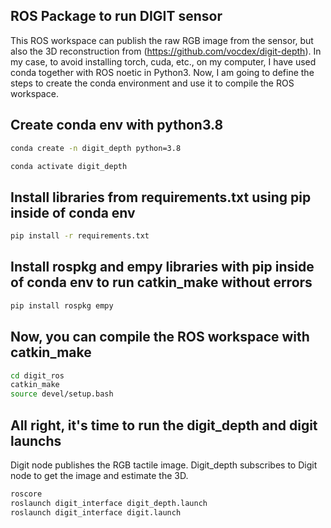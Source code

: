 ## ROS Package to run DIGIT sensor

This ROS workspace can publish the raw RGB image from the sensor, but also the 3D reconstruction from (https://github.com/vocdex/digit-depth). In my case, to avoid installing torch, cuda, etc., on my computer, I have used conda together with ROS noetic in Python3. Now, I am going to define the steps to create the conda environment and use it to compile the ROS workspace. 

## Create conda env with python3.8
```sh
conda create -n digit_depth python=3.8
```

```sh
conda activate digit_depth
```

## Install libraries from requirements.txt using pip inside of conda env
```sh
pip install -r requirements.txt
```

## Install rospkg and empy libraries with pip inside of conda env to run catkin_make without errors

```sh
pip install rospkg empy
```

## Now, you can compile the ROS workspace with catkin_make
```sh
cd digit_ros
catkin_make
source devel/setup.bash
```

## All right, it's time to run the digit_depth and digit launchs
Digit node publishes the RGB tactile image. Digit_depth subscribes to Digit node to get the image and estimate the 3D.
```sh
roscore
roslaunch digit_interface digit_depth.launch
roslaunch digit_interface digit.launch 
```
